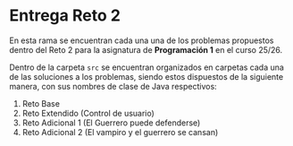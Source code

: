 # Entrega Reto 2

En esta rama se encuentran cada una una de los problemas propuestos dentro del Reto 2 para la asignatura de **Programación 1** en el curso 25/26.

Dentro de la carpeta `src` se encuentran organizados en carpetas cada una de las soluciones a los problemas, siendo estos dispuestos de la siguiente manera, con sus nombres de clase de Java respectivos:

1. Reto Base
2. Reto Extendido (Control de usuario)
3. Reto Adicional 1 (El Guerrero puede defenderse)
4. Reto Adicional 2 (El vampiro y el guerrero se cansan)